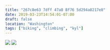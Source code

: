 ```yaml
---
title: "267c8e63 7dff 47a8 Bf76 5d294a8217e8"
date: 2019-03-23T14:54:01-07:00
draft: false
location: "Washington"
tags: ["biking", "climbing", "kyl"]
---
```



![](https://d17enza3bfujl8.cloudfront.net/IMG_20190303_092000.jpg)
![](https://d17enza3bfujl8.cloudfront.net/demo-fee-wall.jpg)

